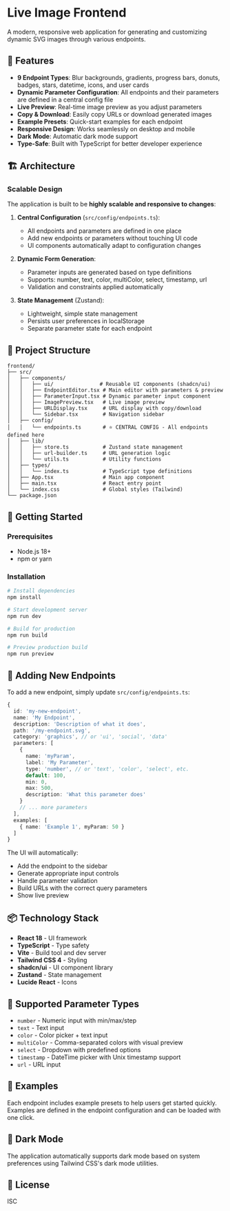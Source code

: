 # Live Image Frontend

A modern, responsive web application for generating and customizing dynamic SVG images through various endpoints.

## 🎨 Features

- **9 Endpoint Types**: Blur backgrounds, gradients, progress bars, donuts, badges, stars, datetime, icons, and user cards
- **Dynamic Parameter Configuration**: All endpoints and their parameters are defined in a central config file
- **Live Preview**: Real-time image preview as you adjust parameters
- **Copy & Download**: Easily copy URLs or download generated images
- **Example Presets**: Quick-start examples for each endpoint
- **Responsive Design**: Works seamlessly on desktop and mobile
- **Dark Mode**: Automatic dark mode support
- **Type-Safe**: Built with TypeScript for better developer experience

## 🏗️ Architecture

### Scalable Design

The application is built to be **highly scalable and responsive to changes**:

1. **Central Configuration** (`src/config/endpoints.ts`):
   - All endpoints and parameters are defined in one place
   - Add new endpoints or parameters without touching UI code
   - UI components automatically adapt to configuration changes

2. **Dynamic Form Generation**:
   - Parameter inputs are generated based on type definitions
   - Supports: number, text, color, multiColor, select, timestamp, url
   - Validation and constraints applied automatically

3. **State Management** (Zustand):
   - Lightweight, simple state management
   - Persists user preferences in localStorage
   - Separate parameter state for each endpoint

## 📁 Project Structure

```
frontend/
├── src/
│   ├── components/
│   │   ├── ui/               # Reusable UI components (shadcn/ui)
│   │   ├── EndpointEditor.tsx # Main editor with parameters & preview
│   │   ├── ParameterInput.tsx # Dynamic parameter input component
│   │   ├── ImagePreview.tsx   # Live image preview
│   │   ├── URLDisplay.tsx     # URL display with copy/download
│   │   └── Sidebar.tsx        # Navigation sidebar
│   ├── config/
│   │   └── endpoints.ts       # ⭐ CENTRAL CONFIG - All endpoints defined here
│   ├── lib/
│   │   ├── store.ts           # Zustand state management
│   │   ├── url-builder.ts     # URL generation logic
│   │   └── utils.ts           # Utility functions
│   ├── types/
│   │   └── index.ts           # TypeScript type definitions
│   ├── App.tsx                # Main app component
│   ├── main.tsx               # React entry point
│   └── index.css              # Global styles (Tailwind)
└── package.json
```

## 🚀 Getting Started

### Prerequisites

- Node.js 18+ 
- npm or yarn

### Installation

```bash
# Install dependencies
npm install

# Start development server
npm run dev

# Build for production
npm run build

# Preview production build
npm run preview
```

## 🔧 Adding New Endpoints

To add a new endpoint, simply update `src/config/endpoints.ts`:

```typescript
{
  id: 'my-new-endpoint',
  name: 'My Endpoint',
  description: 'Description of what it does',
  path: '/my-endpoint.svg',
  category: 'graphics', // or 'ui', 'social', 'data'
  parameters: [
    {
      name: 'myParam',
      label: 'My Parameter',
      type: 'number', // or 'text', 'color', 'select', etc.
      default: 100,
      min: 0,
      max: 500,
      description: 'What this parameter does'
    }
    // ... more parameters
  ],
  examples: [
    { name: 'Example 1', myParam: 50 }
  ]
}
```

The UI will automatically:
- Add the endpoint to the sidebar
- Generate appropriate input controls
- Handle parameter validation
- Build URLs with the correct query parameters
- Show live preview

## 📦 Technology Stack

- **React 18** - UI framework
- **TypeScript** - Type safety
- **Vite** - Build tool and dev server
- **Tailwind CSS 4** - Styling
- **shadcn/ui** - UI component library
- **Zustand** - State management
- **Lucide React** - Icons

## 🎨 Supported Parameter Types

- `number` - Numeric input with min/max/step
- `text` - Text input
- `color` - Color picker + text input
- `multiColor` - Comma-separated colors with visual preview
- `select` - Dropdown with predefined options
- `timestamp` - DateTime picker with Unix timestamp support
- `url` - URL input

## 📝 Examples

Each endpoint includes example presets to help users get started quickly. Examples are defined in the endpoint configuration and can be loaded with one click.

## 🌙 Dark Mode

The application automatically supports dark mode based on system preferences using Tailwind CSS's dark mode utilities.

## 📄 License

ISC

